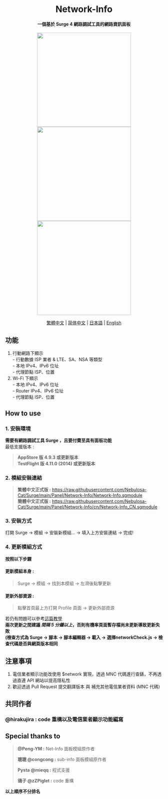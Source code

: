 <h1 align="center">Network-Info</h1>

<h4 align="center">一個基於 Surge 4 網路調試工具的網路資訊面板 </h4>

<p align="center">
<img src="https://raw.githubusercontent.com/Nebulosa-Cat/Surge/main/Panel/Network-Info/img/Cell.PNG" width="300"></img>
<img src="https://raw.githubusercontent.com/Nebulosa-Cat/Surge/main/Panel/Network-Info/img/wifi.PNG" width="300"></img>
<img src="https://raw.githubusercontent.com/Nebulosa-Cat/Surge/main/Panel/Network-Info/img/error.PNG" width="300"></img>
</p>
<p align="center">
  <a href="/Panel/Network-Info/README.md">繁體中文</a> |
  <a href="/Panel/Network-Info/READMEs/README.cn.md">简体中文</a> |
  <a href="/Panel/Network-Info/READMEs/READMEs/README.jpn.md">日本語</a> |
  <a href="/Panel/Network-Info/READMEs/READMEs/README.en.md">English</a>
</p>

## 功能
1. 行動網路下顯示<br>- 行動數據 ISP 業者 & LTE、SA、NSA 等類型<br>- 本地 IPv4、IPv6 位址<br>- 代理節點 ISP、位置
2. Wi-Fi 下顯示<br>- 本地 IPv4、IPv6 位址<br>- Router IPv4、IPv6 位址<br>- 代理節點 ISP、位置

## How to use
### 1. 安裝環境
**需要有網路調試工具 Surge ，且要付費至具有面板功能**<br>
最低支援版本 :<br>
>**AppStore 版 4.9.3 或更新版本**<br>
>**TestFlight 版 4.11.0 (2014) 或更新版本**
### 2. 模組安裝連結
> **繁體中文正式版 :** https://raw.githubusercontent.com/Nebulosa-Cat/Surge/main/Panel/Network-Info/Network-Info.sgmodule<br>
> **簡體中文正式版 :** https://raw.githubusercontent.com/Nebulosa-Cat/Surge/main/Panel/Network-Info/cn/Network-Info_CN.sgmodule<br>
### 3. 安裝方式
打開 Surge -> 模組 -> 安裝新模組... -> 填入上方安裝連結 -> 完成!
### 4. 更新模組方式
**按照以下步驟**<br>
#### 更新模組本身 : 
>Surge -> 模組 -> 找到本模組 -> 左滑後點擊更新<br>
#### 更新外部資源 : 
>點擊首頁最上方打開 Profile 頁面 -> 更新外部資源 <br>

若仍有問題可以參考[這篇教學](https://www.jkg.tw/p3604/) <br>
**兩次更新之間建議 _間隔 5 分鐘以上_，否則有機率頁面暫存檔尚未更新導致更新失敗<br>
(檢查方式為 Surge -> 腳本 -> 腳本編輯器 -> 載入 -> 選擇networkCheck.js -> 檢查代碼是否與網頁版本相同**


## 注意事項
1. 電信業者顯示功能改使用 $network 實現，透過 MNC 代碼進行查錶，不再透過直連 API 網站以提高隱私性
2. 歡迎透過 Pull Request 提交翻譯版本 與 補充其他電信業者資料 (MNC 代碼)

## 共同作者
### **@hirakujira :**  code 重構以及電信業者顯示功能編寫
## Special thanks to
> **@Peng-YM :** Net-Info 面板模組原作者<br>
>
> **聰聰 @congcong :** sub-info 面板模組原作者<br>
> 
> **Pysta @mieqq :** 程式支援<br>
> 
> **鴿子 @zZPiglet :** code 重構 <br>

__以上順序不分排名__
